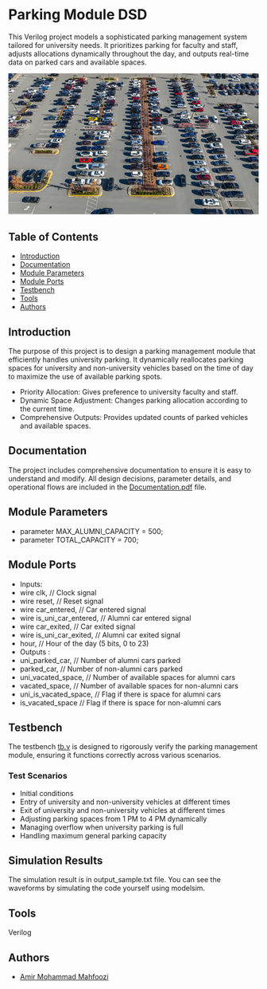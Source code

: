 # Parking Module DSD

This Verilog project models a sophisticated parking management system tailored for university needs. It prioritizes parking for faculty and staff, adjusts allocations dynamically throughout the day, and outputs real-time data on parked cars and available spaces.

![_parking.jpg](https://raw.githubusercontent.com/amirMahfoozi/Parking-Module-DSD/main/parking.jpg)

## Table of Contents
- [Introduction](#Introduction)
- [Documentation](#documentation)
- [Module Parameters](#module-parameters)
- [Module Ports](#module-ports)
- [Testbench](#testbench)
- [Tools](#tools)
- [Authors](#authors)

## Introduction
The purpose of this project is to design a parking management module that efficiently handles university parking. It dynamically reallocates parking spaces for university and non-university vehicles based on the time of day to maximize the use of available parking spots.
- Priority Allocation: Gives preference to university faculty and staff.
- Dynamic Space Adjustment: Changes parking allocation according to the current time.
- Comprehensive Outputs: Provides updated counts of parked vehicles and available spaces.

## Documentation
The project includes comprehensive documentation to ensure it is easy to understand and modify. All design decisions, parameter details, and operational flows are included in the [Documentation.pdf](https://github.com/amirMahfoozi/Parking-Module-DSD/blob/main/Documentation.pdf) file.

## Module Parameters
- parameter MAX_ALUMNI_CAPACITY = 500;
- parameter TOTAL_CAPACITY = 700;

## Module Ports
- Inputs:
- wire clk,                  // Clock signal
- wire reset,                // Reset signal
- wire car_entered,          // Car entered signal
- wire is_uni_car_entered,   // Alumni car entered signal
- wire car_exited,           // Car exited signal
- wire is_uni_car_exited,    // Alumni car exited signal
- hour,           // Hour of the day (5 bits, 0 to 23)
- Outputs :
- uni_parked_car,      // Number of alumni cars parked
- parked_car,          // Number of non-alumni cars parked
- uni_vacated_space,   // Number of available spaces for alumni cars
- vacated_space,       // Number of available spaces for non-alumni cars
- uni_is_vacated_space,      // Flag if there is space for alumni cars
- is_vacated_space           // Flag if there is space for non-alumni cars

## Testbench
The testbench [tb.v](https://github.com/amirMahfoozi/Parking-Module-DSD/blob/main/tb.v) is designed to rigorously verify the parking management module, ensuring it functions correctly across various scenarios.

### Test Scenarios
- Initial conditions
- Entry of university and non-university vehicles at different times
- Exit of university and non-university vehicles at different times
- Adjusting parking spaces from 1 PM to 4 PM dynamically
- Managing overflow when university parking is full
- Handling maximum general parking capacity

## Simulation Results
The simulation result is in output_sample.txt file. You can see the waveforms by simulating the code yourself using modelsim.

## Tools
Verilog

## Authors
- [Amir Mohammad Mahfoozi](https://github.com/amirMahfoozi)
